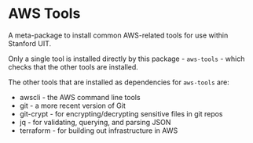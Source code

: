 # AWS Tools

A meta-package to install common AWS-related tools for use
within Stanford UIT.

Only a single tool is installed directly by this package -
`aws-tools` - which checks that the other tools are installed.

The other tools that are installed as dependencies for `aws-tools` are:

  * awscli - the AWS command line tools
  * git - a more recent version of Git
  * git-crypt - for encrypting/decrypting sensitive files in git repos
  * jq - for validating, querying, and parsing JSON
  * terraform - for building out infrastructure in AWS


